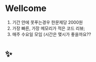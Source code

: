 <h1>Wellcome</h1>

1. 기간 안에 못푸는경우 한문제당 2000원 
2. 가장 빠른, 가장 메모리가 적은 코드 리뷰;
3. 매주 수요일 모임 (시간은 몇시가 좋을까요??




<h1>✨</h1>

